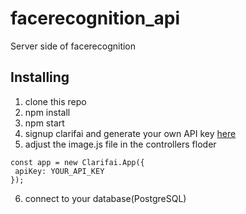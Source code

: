# facerecognition_api
Server side of facerecognition

## Installing
1. clone this repo
2. npm install
3. npm start
4. signup clarifai and generate your own API key [here](https://www.clarifai.com/)
5. adjust the image.js file in the controllers floder 

```javascript=
const app = new Clarifai.App({
 apiKey: YOUR_API_KEY
});
```

6. connect to your database(PostgreSQL)
